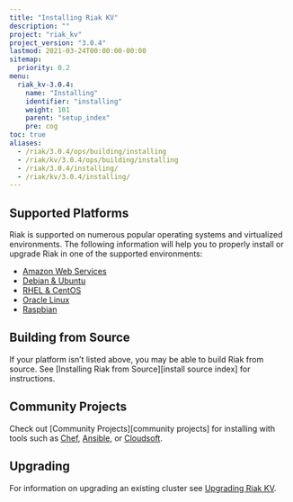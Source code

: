 ```yaml
---
title: "Installing Riak KV"
description: ""
project: "riak_kv"
project_version: "3.0.4"
lastmod: 2021-03-24T00:00:00-00:00
sitemap:
  priority: 0.2
menu:
  riak_kv-3.0.4:
    name: "Installing"
    identifier: "installing"
    weight: 101
    parent: "setup_index"
    pre: cog
toc: true
aliases:
  - /riak/3.0.4/ops/building/installing
  - /riak/kv/3.0.4/ops/building/installing
  - /riak/3.0.4/installing/
  - /riak/kv/3.0.4/installing/
---
```


[install aws]: {{<baseurl>}}riak/kv/3.0.4/setup/installing/amazon-web-services
[install debian & ubuntu]: {{<baseurl>}}riak/kv/3.0.4/setup/installing/debian-ubuntu
[install raspbian]: {{<baseurl>}}riak/kv/3.0.4/setup/installing/debian-ubuntu/#raspbian-bullseye
[install oracle linux]: {{<baseurl>}}riak/kv/3.0.4/setup/installing/oracle-linux
[install rhel & centos]: {{<baseurl>}}riak/kv/3.0.4/setup/installing/rhel-centos
[upgrade index]: {{<baseurl>}}riak/kv/3.0.4/setup/upgrading

## Supported Platforms

Riak is supported on numerous popular operating systems and virtualized
environments. The following information will help you to
properly install or upgrade Riak in one of the supported environments:

  * [Amazon Web Services][install aws]
  * [Debian & Ubuntu][install debian & ubuntu]
  * [RHEL & CentOS][install rhel & centos]
  * [Oracle Linux][install oracle linux]
  * [Raspbian][install raspbian]
  
## Building from Source

If your platform isn’t listed above, you may be able to build Riak from source. See [Installing Riak from Source][install source index] for instructions.

## Community Projects

Check out [Community Projects][community projects] for installing with tools such as [Chef](https://www.chef.io/chef/), [Ansible](http://www.ansible.com/), or [Cloudsoft](http://www.cloudsoftcorp.com/).

## Upgrading

For information on upgrading an existing cluster see [Upgrading Riak KV][upgrade index].

